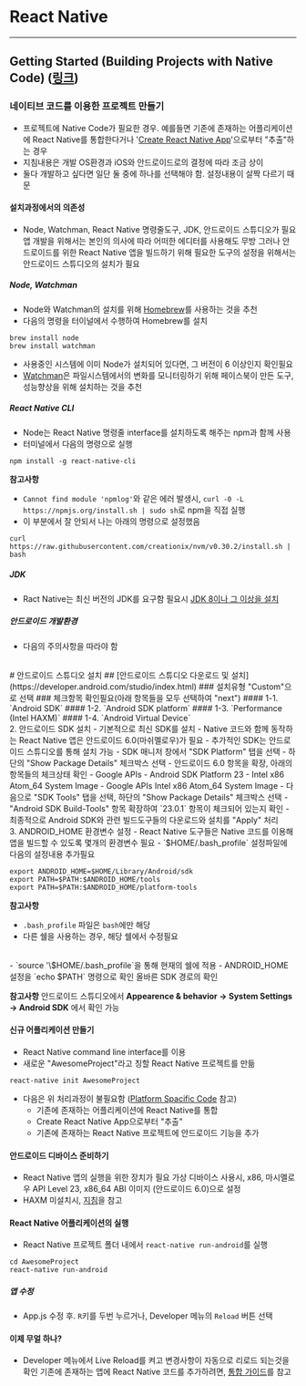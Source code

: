 React Native
============

---

Getting Started (Building Projects with Native Code) ([링크](https://facebook.github.io/react-native/docs/getting-started.html))
--------------------------------------------------------------------------------------------

### 네이티브 코드를 이용한 프로젝트 만들기
- 프로젝트에 Native Code가 필요한 경우. 예를들면 기존에 존재하는 어플리케이션에 React Native를 통합한다거나 '[Create React Native App](https://facebook.github.io/react-native/docs/getting-started.html)'으로부터 "추출"하는 경우
- 지침내용은 개발 OS환경과 iOS와 안드로이드로의 결정에 따라 조금 상이
- 둘다 개발하고 싶다면 일단 둘 중에 하나를 선택해야 함. 설정내용이 살짝 다르기 때문

#### 설치과정에서의 의존성
- Node, Watchman, React Native 명령줄도구, JDK, 안드로이드 스튜디오가 필요 앱 개발을 위해서는 본인의 의사에 따라 어떠한 에디터를 사용해도 무방 그러나 안드로이드를 위한 React Native 앱을 빌드하기 위해 필요한 도구의 설정을 위해서는 안드로이드 스튜디오의 설치가 필요

##### Node, Watchman
- Node와 Watchman의 설치를 위해 [Homebrew](http://brew.sh/)를 사용하는 것을 추천 
- 다음의 명령을 터이널에서 수행하여 Homebrew를 설치

```
brew install node
brew install watchman
```

- 사용중인 시스템에 이미 Node가 설치되어 있다면, 그 버전이 6 이상인지 확인필요
- [Watchman](https://facebook.github.io/watchman)은 파일시스템에서의 변화를 모니터링하기 위해 페이스북이 만든 도구, 성능향상을 위해 설치하는 것을 추천

##### React Native CLI
- Node는 React Native 명령줄 interface를 설치하도록 해주는 npm과 함께 사용
- 터미널에서 다음의 명령으로 실행

```
npm install -g react-native-cli
```

**참고사항**
- `Cannot find module 'npmlog'`와 같은 에러 발생시, `curl -0 -L https://npmjs.org/install.sh | sudo sh`로 npm을 직접 실행
- 이 부분에서 잘 안되서 나는 아래의 명령으로 설정했음 
~~~
curl https://raw.githubusercontent.com/creationix/nvm/v0.30.2/install.sh | bash
~~~

##### JDK
- Ract Native는 최신 버전의 JDK를 요구함 필요시 [JDK 8이나 그 이상을 설치](http://www.oracle.com/technetwork/java/javase/downloads/jdk8-downloads-2133151.html)

##### 안드로이드 개발환경
-  다음의 주의사항을 따라야 함 
<br/>
# 안드로이드 스튜디오 설치
## [안드로이드 스튜디오 다운로드 및 설치](https://developer.android.com/studio/index.html)
### 설치유형 "Custom"으로 선택
### 체크항목 확인필요(아래 항목들을 모두 선택하여 "next")
#### 1-1. `Android SDK`
#### 1-2. `Android SDK platform`
#### 1-3. `Performance (Intel HAXM)`
#### 1-4. `Android Virtual Device`
<br/>
    2. 안드로이드 SDK 설치
    - 기본적으로 최신 SDK를 설치
    - Native 코드와 함께 동작하는 React Native 앱은 안드로이드 6.0(마쉬멜로우)가 필요
    - 추가적인 SDK는 안드로이드 스튜디오를 통해 설치 가능
    - SDK 매니저 창에서 "SDK Platform" 탭을 선택
    - 하단의 "Show Package Details" 체크박스 선택
    - 안드로이드 6.0 항목을 확장, 아래의 항목들의 체크상태 확인 
      - Google APIs
      - Android SDK Platform 23
      - Intel x86 Atom_64 System Image
      - Google APIs Intel x86 Atom_64 System Image
    - 다음으로 "SDK Tools" 탭을 선택, 하단의 "Show Package Details" 체크박스 선택
    - "Android SDK Build-Tools" 항목 확장하여 `23.0.1` 항목이 체크되어 있는지 확인
    - 최종적으로 Android SDK와 관련 빌드도구들의 다운로드와 설치를 "Apply" 처리
    <br/>
    3. ANDROID_HOME 환경변수 설정
    - React Native 도구들은 Native 코드를 이용해 앱을 빌드할 수 있도록 몇개의 환경변수 필요
    - `$HOME/.bash_profile` 설정파일에 다음의 설정내용 추가필요

```
export ANDROID_HOME=$HOME/Library/Android/sdk
export PATH=$PATH:$ANDROID_HOME/tools
export PATH=$PATH:$ANDROID_HOME/platform-tools
```

**참고사항**
- `.bash_profile` 파일은 `bash`에만 해당
- 다른 쉘을 사용하는 경우, 해당 쉘에서 수정필요 
<br/>
- `source '\$HOME/.bash_profile`을 통해 현재의 쉘에 적용 
- ANDROID_HOME 설정을 `echo $PATH` 명령으로 확인 올바른 SDK 경로의 확인 

**참고사항**
안드로이드 스튜디오에서 **Appearence & behavior -> System Settings -> Android SDK** 에서 확인 가능

#### 신규 어플리케이션 만들기
- React Native command line interface를 이용
- 새로운 "AwesomeProject"라고 칭할 React Native 프로젝트를 만듦

```
react-native init AwesomeProject
```

- 다음은 위 처리과정이 불필요함 ([Platform Spacific Code](https://facebook.github.io/react-native/docs/platform-specific-code.html) 참고) 
  - 기존에 존재하는 어플리케이션에 React Native를 통합
  - Create React Native App으로부터 "추출"
  - 기존에 존재하는 React Native 프로젝트에 안드로이드 기능을 추가

#### 안드로이드 디바이스 준비하기
- React Native 앱의 실행을 위한 장치가 필요 가상 디바이스 사용시, x86, 마시멜로우 API Level 23, x86_64 ABI 이미지 (안드로이드 6.0)으로 설정 
- HAXM 미설치시, [지침](https://software.intel.com/en-us/android/articles/installation-instructions-for-intel-hardware-accelerated-execution-manager-mac-os-x)을 참고

#### React Native 어플리케이션의 실행
- React Native 프로젝트 폴더 내에서 `react-native run-android`를 실행

```
cd AwesomeProject
react-native run-android
```

##### 앱 수정
- App.js 수정 후. `R`키를 두번 누르거나, Developer 메뉴의 `Reload` 버튼 선택 

#### 이제 무얼 하나?
- Developer 메뉴에서 Live Reload를 켜고 변경사항이 자동으로 리로드 되는것을 확인 기존에 존재하는 앱에 React Native 코드를 추가하려면, [통합 가이드](https://facebook.github.io/react-native/docs/integration-with-existing-apps.html)를 참고
